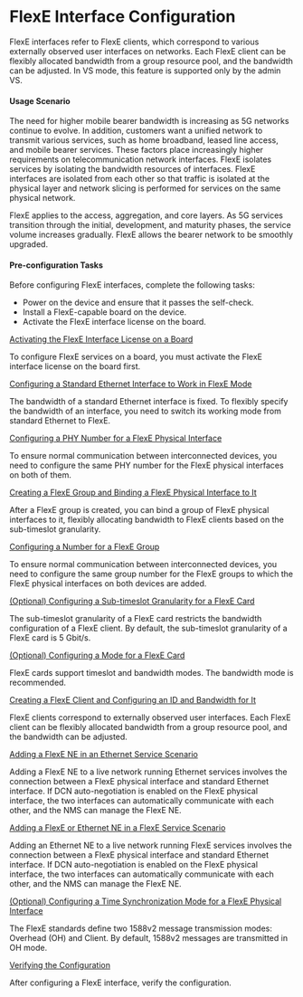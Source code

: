 FlexE Interface Configuration
=============================

FlexE interfaces refer to FlexE clients, which correspond to various externally observed user interfaces on networks. Each FlexE client can be flexibly allocated bandwidth from a group resource pool, and the bandwidth can be adjusted. In VS mode, this feature is supported only by the admin VS.

#### Usage Scenario

The need for higher mobile bearer bandwidth is increasing as 5G networks continue to evolve. In addition, customers want a unified network to transmit various services, such as home broadband, leased line access, and mobile bearer services. These factors place increasingly higher requirements on telecommunication network interfaces. FlexE isolates services by isolating the bandwidth resources of interfaces. FlexE interfaces are isolated from each other so that traffic is isolated at the physical layer and network slicing is performed for services on the same physical network.

FlexE applies to the access, aggregation, and core layers. As 5G services transition through the initial, development, and maturity phases, the service volume increases gradually. FlexE allows the bearer network to be smoothly upgraded.


#### Pre-configuration Tasks

Before configuring FlexE interfaces, complete the following tasks:

* Power on the device and ensure that it passes the self-check.
* Install a FlexE-capable board on the device.
* Activate the FlexE interface license on the board.


[Activating the FlexE Interface License on a Board](../../../../software/nev8r10_vrpv8r16/user/ne/dc_ne_ifm_cfg_8005.html)

To configure FlexE services on a board, you must activate the FlexE interface license on the board first.

[Configuring a Standard Ethernet Interface to Work in FlexE Mode](../../../../software/nev8r10_vrpv8r16/user/ne/dc_ne_ifm_cfg_8006.html)

The bandwidth of a standard Ethernet interface is fixed. To flexibly specify the bandwidth of an interface, you need to switch its working mode from standard Ethernet to FlexE.

[Configuring a PHY Number for a FlexE Physical Interface](../../../../software/nev8r10_vrpv8r16/user/ne/dc_ne_ifm_cfg_8007.html)

To ensure normal communication between interconnected devices, you need to configure the same PHY number for the FlexE physical interfaces on both of them.

[Creating a FlexE Group and Binding a FlexE Physical Interface to It](../../../../software/nev8r10_vrpv8r16/user/ne/dc_ne_ifm_cfg_8008.html)

After a FlexE group is created, you can bind a group of FlexE physical interfaces to it, flexibly allocating bandwidth to FlexE clients based on the sub-timeslot granularity.

[Configuring a Number for a FlexE Group](../../../../software/nev8r10_vrpv8r16/user/ne/dc_ne_ifm_cfg_8009.html)

To ensure normal communication between interconnected devices, you need to configure the same group number for the FlexE groups to which the FlexE physical interfaces on both devices are added.

[(Optional) Configuring a Sub-timeslot Granularity for a FlexE Card](../../../../software/nev8r10_vrpv8r16/user/ne/dc_ne_ifm_cfg_8010.html)

The sub-timeslot granularity of a FlexE card restricts the bandwidth configuration of a FlexE client. By default, the sub-timeslot granularity of a FlexE card is 5 Gbit/s.

[(Optional) Configuring a Mode for a FlexE Card](../../../../software/nev8r10_vrpv8r16/user/ne/dc_ne_ifm_cfg_8011.html)

FlexE cards support timeslot and bandwidth modes. The bandwidth mode is recommended.

[Creating a FlexE Client and Configuring an ID and Bandwidth for It](../../../../software/nev8r10_vrpv8r16/user/ne/dc_ne_ifm_cfg_8012.html)

FlexE clients correspond to externally observed user interfaces. Each FlexE client can be flexibly allocated bandwidth from a group resource pool, and the bandwidth can be adjusted.

[Adding a FlexE NE in an Ethernet Service Scenario](../../../../software/nev8r10_vrpv8r16/user/ne/dc_ne_ifm_cfg_8013.html)

Adding a FlexE NE to a live network running Ethernet services involves the connection between a FlexE physical interface and standard Ethernet interface. If DCN auto-negotiation is enabled on the FlexE physical interface, the two interfaces can automatically communicate with each other, and the NMS can manage the FlexE NE.

[Adding a FlexE or Ethernet NE in a FlexE Service Scenario](../../../../software/nev8r10_vrpv8r16/user/ne/dc_ne_ifm_cfg_8014.html)

Adding an Ethernet NE to a live network running FlexE services involves the connection between a FlexE physical interface and standard Ethernet interface. If DCN auto-negotiation is enabled on the FlexE physical interface, the two interfaces can automatically communicate with each other, and the NMS can manage the FlexE NE.

[(Optional) Configuring a Time Synchronization Mode for a FlexE Physical Interface](../../../../software/nev8r10_vrpv8r16/user/ne/dc_ne_ifm_cfg_8015.html)

The FlexE standards define two 1588v2 message transmission modes: Overhead (OH) and Client. By default, 1588v2 messages are transmitted in OH mode.

[Verifying the Configuration](../../../../software/nev8r10_vrpv8r16/user/ne/dc_ne_ifm_cfg_8016.html)

After configuring a FlexE interface, verify the configuration.